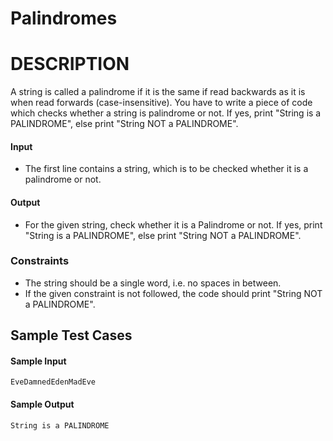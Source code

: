 # Palindromes
# DESCRIPTION
A string is called a palindrome if it is the same if read backwards as it is when read forwards (case-insensitive). You have to write a piece of code which checks whether a string is palindrome or not. If yes, print "String is a PALINDROME", else print "String NOT a PALINDROME".

#### Input
* The first line contains a string, which is to be checked whether it is a palindrome or not.

#### Output
* For the given string, check whether it is a Palindrome or not. If yes, print "String is a PALINDROME", else print "String NOT a PALINDROME".

### Constraints
* The string should be a single word, i.e. no spaces in between.
* If the given constraint is not followed, the code should print "String NOT a PALINDROME".

## Sample Test Cases

#### Sample Input
```
EveDamnedEdenMadEve
```
#### Sample Output
```
String is a PALINDROME
```
